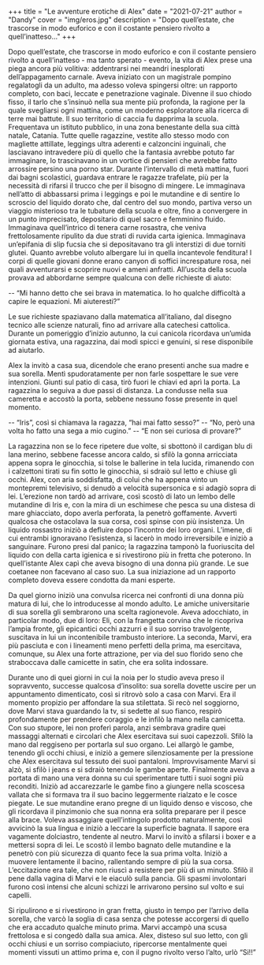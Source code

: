 +++
title = "Le avventure erotiche di Alex"
date = "2021-07-21"
author = "Dandy"
cover = "img/eros.jpg"
description = "Dopo quell’estate, che trascorse in modo euforico e con il costante pensiero rivolto a quell’inatteso..."
+++

Dopo quell’estate, che trascorse in modo euforico e con il costante pensiero rivolto a quell’inatteso - ma tanto sperato - evento, la vita di Alex prese una piega ancora più volitiva: addentrarsi nei meandri inesplorati dell’appagamento carnale. Aveva iniziato con un magistrale pompino regalatogli da un adulto, ma adesso voleva spingersi oltre: un rapporto completo, con baci, leccate e penetrazione vaginale. Divenne il suo chiodo fisso, il tarlo che s’insinuò nella sua mente più profonda, la ragione per la quale svegliarsi ogni mattina, come un moderno esploratore alla ricerca di terre mai battute. Il suo territorio di caccia fu dapprima la scuola. Frequentava un istituto pubblico, in una zona benestante della sua città natale, Catania. Tutte quelle ragazzine, vestite allo stesso modo con magliette attillate, leggings ultra aderenti e calzoncini inguinali, che lasciavano intravedere più di quello che la fantasia avrebbe potuto far immaginare, lo trascinavano in un vortice di pensieri che avrebbe fatto arrossire persino una porno star. Durante l’intervallo di metà mattina, fuori dai bagni scolastici, guardava entrare le ragazze trafelate, più per la necessità di rifarsi il trucco che per il bisogno di mingere. Le immaginava nell’atto di abbassarsi prima i leggings e poi le mutandine e di sentire lo scroscio del liquido dorato che, dal centro del suo mondo, partiva verso un viaggio misterioso tra le tubature della scuola e oltre, fino a convergere in un punto imprecisato, depositario di quel sacro e femminino fluido. Immaginava quell’intrico di tenera carne rosastra, che veniva frettolosamente ripulito da due strati di ruvida carta igienica. Immaginava un’epifania di slip fucsia che si depositavano tra gli interstizi di due torniti glutei. Quanto avrebbe voluto albergare lui in quella incantevole fenditura! I corpi di quelle giovani donne erano canyon di soffici increspature rosa, nei quali avventurarsi e scoprire nuovi e ameni anfratti. All’uscita della scuola provava ad abbordarne sempre qualcuna con delle richieste di aiuto:

-- “Mi hanno detto che sei brava in matematica. Io ho qualche difficoltà a capire le equazioni. Mi aiuteresti?”

Le sue richieste spaziavano dalla matematica all’italiano, dal disegno tecnico alle scienze naturali, fino ad arrivare alla catechesi cattolica. Durante un pomeriggio d’inizio autunno, la cui canicola ricordava un’umida giornata estiva, una ragazzina, dai modi spicci e genuini, si rese disponibile ad aiutarlo.

Alex la invitò a casa sua, dicendole che erano presenti anche sua madre e sua sorella. Mentì spudoratamente per non farle sospettare le sue vere intenzioni. Giunti sul patio di casa, tirò fuori le chiavi ed aprì la porta. La ragazzina lo seguiva a due passi di distanza. La condusse nella sua cameretta e accostò la porta, sebbene nessuno fosse presente in quel momento.

-- “Iris”, così si chiamava la ragazza, “hai mai fatto sesso?”
-- “No, però una volta ho fatto una sega a mio cugino.”
-- “E non sei curiosa di provare?”

La ragazzina non se lo fece ripetere due volte, si sbottonò il cardigan blu di lana merino, sebbene facesse ancora caldo, si sfilò la gonna arricciata appena sopra le ginocchia, si tolse le ballerine in tela lucida, rimanendo con i calzettoni tirati su fin sotto le ginocchia, si sdraiò sul letto e chiuse gli occhi. Alex, con aria soddisfatta, di colui che ha appena vinto un montepremi televisivo, si denudò a velocità supersonica e si adagiò sopra di lei. L’erezione non tardò ad arrivare, così scostò di lato un lembo delle mutandine di Iris e, con la mira di un eschimese che pesca su una distesa di mare ghiacciato, dopo averla perforata, la penetrò goffamente. Avvertì qualcosa che ostacolava la sua corsa, così spinse con più insistenza. Un liquido rossastro iniziò a defluire dopo l’incontro dei loro organi. L’imene, di cui entrambi ignoravano l’esistenza, si lacerò in modo irreversibile e iniziò a sanguinare. Furono presi dal panico; la ragazzina tamponò la fuoriuscita del liquido con della carta igienica e si rivestirono più in fretta che poterono. In quell’istante Alex capì che aveva bisogno di una donna più grande. Le sue coetanee non facevano al caso suo. La sua iniziazione ad un rapporto completo doveva essere condotta da mani esperte.

Da quel giorno iniziò una convulsa ricerca nei confronti di una donna più matura di lui, che lo introducesse al mondo adulto. Le amiche universitarie di sua sorella gli sembrarono una scelta ragionevole. Aveva adocchiato, in particolar modo, due di loro: Eli, con la frangetta corvina che le ricopriva l’ampia fronte, gli epicantici occhi azzurri e il suo sorriso travolgente, suscitava in lui un incontenibile trambusto interiore. La seconda, Marvi, era più pasciuta e con i lineamenti meno perfetti della prima, ma esercitava, comunque, su Alex una forte attrazione, per via del suo florido seno che straboccava dalle camicette in satin, che era solita indossare.

Durante uno di quei giorni in cui la noia per lo studio aveva preso il sopravvento, successe qualcosa d’insolito: sua sorella dovette uscire per un appuntamento dimenticato, così si ritrovò solo a casa con Marvi. Era il momento propizio per affondare la sua stilettata. Si recò nel soggiorno, dove Marvi stava guardando la tv, si sedette al suo fianco, respirò profondamente per prendere coraggio e le infilò la mano nella camicetta. Con suo stupore, lei non proferì parola, anzi sembrava gradire quei massaggi alternati e circolari che Alex esercitava sui suoi capezzoli. Sfilò la mano dal reggiseno per portarla sul suo organo. Lei allargò le gambe, tenendo gli occhi chiusi, e iniziò a gemere silenziosamente per la pressione che Alex esercitava sul tessuto dei suoi pantaloni. Improvvisamente Marvi si alzò, si sfilò i jeans e si sdraiò tenendo le gambe aperte. Finalmente aveva a portata di mano una vera donna su cui sperimentare tutti i suoi sogni più reconditi. Iniziò ad accarezzarle le gambe fino a giungere nella scoscesa vallata che si formava tra il suo bacino leggermente rialzato e le cosce piegate. Le sue mutandine erano pregne di un liquido denso e viscoso, che gli ricordava il pinzimonio che sua nonna era solita preparare per il pesce alla brace. Voleva assaggiare quell’intingolo prodotto naturalmente, così avvicinò la sua lingua e iniziò a leccare la superficie bagnata. Il sapore era vagamente dolciastro, tendente al neutro. Marvi lo invitò a sfilarsi i boxer e a mettersi sopra di lei. Le scostò il lembo bagnato delle mutandine e la penetrò con più sicurezza di quanto fece la sua prima volta. Iniziò a muovere lentamente il bacino, rallentando sempre di più la sua corsa. L’eccitazione era tale, che non riuscì a resistere per più di un minuto. Sfilò il pene dalla vagina di Marvi e le eiaculò sulla pancia. Gli spasmi involontari furono così intensi che alcuni schizzi le arrivarono persino sul volto e sui capelli.

Si ripulirono e si rivestirono in gran fretta, giusto in tempo per l’arrivo della sorella, che varcò la soglia di casa senza che potesse accorgersi di quello che era accaduto qualche minuto prima. Marvi accampò una scusa frettolosa e si congedò dalla sua amica. Alex, disteso sul suo letto, con gli occhi chiusi e un sorriso compiaciuto, ripercorse mentalmente quei momenti vissuti un attimo prima e, con il pugno rivolto verso l’alto, urlò “Si!!”
